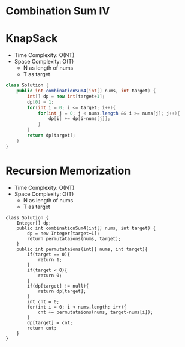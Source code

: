 # Combination Sum IV

# KnapSack

- Time Complexity: O(NT)
- Space Complexity: O(T)
  - N as length of nums
  - T as target

```java
class Solution {
    public int combinationSum4(int[] nums, int target) {
        int[] dp = new int[target+1];
        dp[0] = 1;
        for(int i = 0; i <= target; i++){
            for(int j = 0; j < nums.length && i >= nums[j]; j++){
                dp[i] += dp[i-nums[j]];
            }
        }
        return dp[target];
    }
}
```

# Recursion Memorization

- Time Complexity: O(NT)
- Space Complexity: O(T)
  - N as length of nums
  - T as target

```
class Solution {
    Integer[] dp;
    public int combinationSum4(int[] nums, int target) {
        dp = new Integer[target+1];
        return permutataions(nums, target);
    }
    public int permutataions(int[] nums, int target){
        if(target == 0){
            return 1;
        }
        if(target < 0){
            return 0;
        }
        if(dp[target] != null){
            return dp[target];
        }
        int cnt = 0;
        for(int i = 0; i < nums.length; i++){
            cnt += permutataions(nums, target-nums[i]);
        }
        dp[target] = cnt;
        return cnt;
    }
}
```
